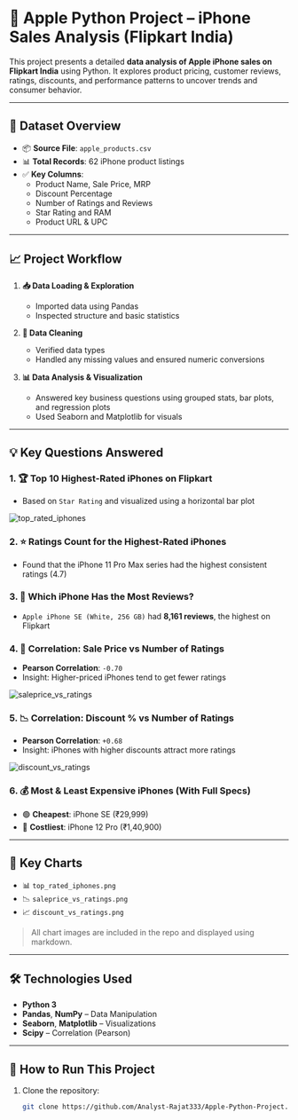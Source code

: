 # 🍎 Apple Python Project – iPhone Sales Analysis (Flipkart India)

This project presents a detailed **data analysis of Apple iPhone sales on Flipkart India** using Python. It explores product pricing, customer reviews, ratings, discounts, and performance patterns to uncover trends and consumer behavior.

---

## 📂 Dataset Overview

- 📦 **Source File**: `apple_products.csv`
- 📊 **Total Records**: 62 iPhone product listings
- ✅ **Key Columns**:
  - Product Name, Sale Price, MRP
  - Discount Percentage
  - Number of Ratings and Reviews
  - Star Rating and RAM
  - Product URL & UPC

---

## 📈 Project Workflow

1. **📥 Data Loading & Exploration**
   - Imported data using Pandas
   - Inspected structure and basic statistics

2. **🧹 Data Cleaning**
   - Verified data types
   - Handled any missing values and ensured numeric conversions

3. **📊 Data Analysis & Visualization**
   - Answered key business questions using grouped stats, bar plots, and regression plots
   - Used Seaborn and Matplotlib for visuals

---

## 💡 Key Questions Answered

### 1. 🏆 Top 10 Highest-Rated iPhones on Flipkart
- Based on `Star Rating` and visualized using a horizontal bar plot

![top_rated_iphones](https://github.com/user-attachments/assets/2ab5dbd3-365b-4b3a-93d7-c2772e82b2ab)


### 2. ⭐ Ratings Count for the Highest-Rated iPhones
- Found that the iPhone 11 Pro Max series had the highest consistent ratings (4.7)

### 3. 💬 Which iPhone Has the Most Reviews?
- `Apple iPhone SE (White, 256 GB)` had **8,161 reviews**, the highest on Flipkart

### 4. 🔗 Correlation: Sale Price vs Number of Ratings
- **Pearson Correlation**: `-0.70`
- Insight: Higher-priced iPhones tend to get fewer ratings

![saleprice_vs_ratings](https://github.com/user-attachments/assets/7f277ac5-d5b0-4e7c-9c95-385468b7f3b2)


### 5. 📉 Correlation: Discount % vs Number of Ratings
- **Pearson Correlation**: `+0.68`
- Insight: iPhones with higher discounts attract more ratings

![discount_vs_ratings](https://github.com/user-attachments/assets/0607ffc2-d67b-4106-af3c-760447424fa6)


### 6. 💰 Most & Least Expensive iPhones (With Full Specs)
- 🟢 **Cheapest**: iPhone SE (₹29,999)
- 🔴 **Costliest**: iPhone 12 Pro (₹1,40,900)

---

## 📌 Key Charts

- 📊 `top_rated_iphones.png`
- 📉 `saleprice_vs_ratings.png`
- 📈 `discount_vs_ratings.png`

> All chart images are included in the repo and displayed using markdown.

---

## 🛠 Technologies Used

- **Python 3**
- **Pandas**, **NumPy** – Data Manipulation
- **Seaborn**, **Matplotlib** – Visualizations
- **Scipy** – Correlation (Pearson)

---

## 🚀 How to Run This Project

1. Clone the repository:
   ```bash
   git clone https://github.com/Analyst-Rajat333/Apple-Python-Project.git
